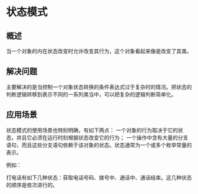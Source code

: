 # 状态模式

## 概述

当一个对象的内在状态改变时允许改变其行为，这个对象看起来像是改变了其类。

## 解决问题

主要解决的是当控制一个对象状态转换的条件表达式过于复杂时的情况。把状态的判断逻辑转移到表示不同的一系列类当中，可以把复杂的逻辑判断简单化。

## 应用场景

状态模式的使用场景也特别明确，有如下两点：
一个对象的行为取决于它的状态，并且它必须在运行时刻根据状态改变它的行为；
一个操作中含有大量的分支语句，而且这些分支语句依赖于该对象的状态。状态通常为一个或多个枚举常量的表示。

例如：

打电话有如下几种状态：获取电话号码、拨号中、通话中、通话结束。这几种状态的顺序是依次进行的。
